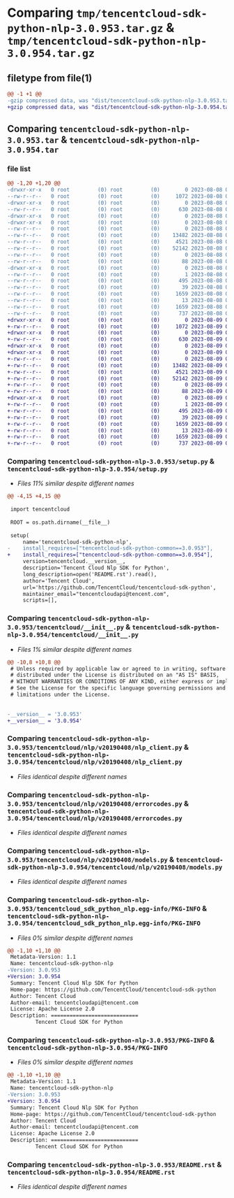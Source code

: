 # Comparing `tmp/tencentcloud-sdk-python-nlp-3.0.953.tar.gz` & `tmp/tencentcloud-sdk-python-nlp-3.0.954.tar.gz`

## filetype from file(1)

```diff
@@ -1 +1 @@
-gzip compressed data, was "dist/tencentcloud-sdk-python-nlp-3.0.953.tar", last modified: Tue Aug  8 00:29:27 2023, max compression
+gzip compressed data, was "dist/tencentcloud-sdk-python-nlp-3.0.954.tar", last modified: Wed Aug  9 00:29:26 2023, max compression
```

## Comparing `tencentcloud-sdk-python-nlp-3.0.953.tar` & `tencentcloud-sdk-python-nlp-3.0.954.tar`

### file list

```diff
@@ -1,20 +1,20 @@
-drwxr-xr-x   0 root         (0) root         (0)        0 2023-08-08 00:29:27.000000 tencentcloud-sdk-python-nlp-3.0.953/
--rw-r--r--   0 root         (0) root         (0)     1072 2023-08-08 00:29:27.000000 tencentcloud-sdk-python-nlp-3.0.953/setup.py
-drwxr-xr-x   0 root         (0) root         (0)        0 2023-08-08 00:29:27.000000 tencentcloud-sdk-python-nlp-3.0.953/tencentcloud/
--rw-r--r--   0 root         (0) root         (0)      630 2023-08-08 00:29:27.000000 tencentcloud-sdk-python-nlp-3.0.953/tencentcloud/__init__.py
-drwxr-xr-x   0 root         (0) root         (0)        0 2023-08-08 00:29:27.000000 tencentcloud-sdk-python-nlp-3.0.953/tencentcloud/nlp/
-drwxr-xr-x   0 root         (0) root         (0)        0 2023-08-08 00:29:27.000000 tencentcloud-sdk-python-nlp-3.0.953/tencentcloud/nlp/v20190408/
--rw-r--r--   0 root         (0) root         (0)        0 2023-08-08 00:29:27.000000 tencentcloud-sdk-python-nlp-3.0.953/tencentcloud/nlp/v20190408/__init__.py
--rw-r--r--   0 root         (0) root         (0)    13482 2023-08-08 00:29:27.000000 tencentcloud-sdk-python-nlp-3.0.953/tencentcloud/nlp/v20190408/nlp_client.py
--rw-r--r--   0 root         (0) root         (0)     4521 2023-08-08 00:29:27.000000 tencentcloud-sdk-python-nlp-3.0.953/tencentcloud/nlp/v20190408/errorcodes.py
--rw-r--r--   0 root         (0) root         (0)    52142 2023-08-08 00:29:27.000000 tencentcloud-sdk-python-nlp-3.0.953/tencentcloud/nlp/v20190408/models.py
--rw-r--r--   0 root         (0) root         (0)        0 2023-08-08 00:29:27.000000 tencentcloud-sdk-python-nlp-3.0.953/tencentcloud/nlp/__init__.py
--rw-r--r--   0 root         (0) root         (0)       88 2023-08-08 00:29:27.000000 tencentcloud-sdk-python-nlp-3.0.953/setup.cfg
-drwxr-xr-x   0 root         (0) root         (0)        0 2023-08-08 00:29:27.000000 tencentcloud-sdk-python-nlp-3.0.953/tencentcloud_sdk_python_nlp.egg-info/
--rw-r--r--   0 root         (0) root         (0)        1 2023-08-08 00:29:27.000000 tencentcloud-sdk-python-nlp-3.0.953/tencentcloud_sdk_python_nlp.egg-info/dependency_links.txt
--rw-r--r--   0 root         (0) root         (0)      495 2023-08-08 00:29:27.000000 tencentcloud-sdk-python-nlp-3.0.953/tencentcloud_sdk_python_nlp.egg-info/SOURCES.txt
--rw-r--r--   0 root         (0) root         (0)       39 2023-08-08 00:29:27.000000 tencentcloud-sdk-python-nlp-3.0.953/tencentcloud_sdk_python_nlp.egg-info/requires.txt
--rw-r--r--   0 root         (0) root         (0)     1659 2023-08-08 00:29:27.000000 tencentcloud-sdk-python-nlp-3.0.953/tencentcloud_sdk_python_nlp.egg-info/PKG-INFO
--rw-r--r--   0 root         (0) root         (0)       13 2023-08-08 00:29:27.000000 tencentcloud-sdk-python-nlp-3.0.953/tencentcloud_sdk_python_nlp.egg-info/top_level.txt
--rw-r--r--   0 root         (0) root         (0)     1659 2023-08-08 00:29:27.000000 tencentcloud-sdk-python-nlp-3.0.953/PKG-INFO
--rw-r--r--   0 root         (0) root         (0)      737 2023-08-08 00:29:27.000000 tencentcloud-sdk-python-nlp-3.0.953/README.rst
+drwxr-xr-x   0 root         (0) root         (0)        0 2023-08-09 00:29:26.000000 tencentcloud-sdk-python-nlp-3.0.954/
+-rw-r--r--   0 root         (0) root         (0)     1072 2023-08-09 00:29:26.000000 tencentcloud-sdk-python-nlp-3.0.954/setup.py
+drwxr-xr-x   0 root         (0) root         (0)        0 2023-08-09 00:29:26.000000 tencentcloud-sdk-python-nlp-3.0.954/tencentcloud/
+-rw-r--r--   0 root         (0) root         (0)      630 2023-08-09 00:29:26.000000 tencentcloud-sdk-python-nlp-3.0.954/tencentcloud/__init__.py
+drwxr-xr-x   0 root         (0) root         (0)        0 2023-08-09 00:29:26.000000 tencentcloud-sdk-python-nlp-3.0.954/tencentcloud/nlp/
+drwxr-xr-x   0 root         (0) root         (0)        0 2023-08-09 00:29:26.000000 tencentcloud-sdk-python-nlp-3.0.954/tencentcloud/nlp/v20190408/
+-rw-r--r--   0 root         (0) root         (0)        0 2023-08-09 00:29:26.000000 tencentcloud-sdk-python-nlp-3.0.954/tencentcloud/nlp/v20190408/__init__.py
+-rw-r--r--   0 root         (0) root         (0)    13482 2023-08-09 00:29:26.000000 tencentcloud-sdk-python-nlp-3.0.954/tencentcloud/nlp/v20190408/nlp_client.py
+-rw-r--r--   0 root         (0) root         (0)     4521 2023-08-09 00:29:26.000000 tencentcloud-sdk-python-nlp-3.0.954/tencentcloud/nlp/v20190408/errorcodes.py
+-rw-r--r--   0 root         (0) root         (0)    52142 2023-08-09 00:29:26.000000 tencentcloud-sdk-python-nlp-3.0.954/tencentcloud/nlp/v20190408/models.py
+-rw-r--r--   0 root         (0) root         (0)        0 2023-08-09 00:29:26.000000 tencentcloud-sdk-python-nlp-3.0.954/tencentcloud/nlp/__init__.py
+-rw-r--r--   0 root         (0) root         (0)       88 2023-08-09 00:29:26.000000 tencentcloud-sdk-python-nlp-3.0.954/setup.cfg
+drwxr-xr-x   0 root         (0) root         (0)        0 2023-08-09 00:29:26.000000 tencentcloud-sdk-python-nlp-3.0.954/tencentcloud_sdk_python_nlp.egg-info/
+-rw-r--r--   0 root         (0) root         (0)        1 2023-08-09 00:29:26.000000 tencentcloud-sdk-python-nlp-3.0.954/tencentcloud_sdk_python_nlp.egg-info/dependency_links.txt
+-rw-r--r--   0 root         (0) root         (0)      495 2023-08-09 00:29:26.000000 tencentcloud-sdk-python-nlp-3.0.954/tencentcloud_sdk_python_nlp.egg-info/SOURCES.txt
+-rw-r--r--   0 root         (0) root         (0)       39 2023-08-09 00:29:26.000000 tencentcloud-sdk-python-nlp-3.0.954/tencentcloud_sdk_python_nlp.egg-info/requires.txt
+-rw-r--r--   0 root         (0) root         (0)     1659 2023-08-09 00:29:26.000000 tencentcloud-sdk-python-nlp-3.0.954/tencentcloud_sdk_python_nlp.egg-info/PKG-INFO
+-rw-r--r--   0 root         (0) root         (0)       13 2023-08-09 00:29:26.000000 tencentcloud-sdk-python-nlp-3.0.954/tencentcloud_sdk_python_nlp.egg-info/top_level.txt
+-rw-r--r--   0 root         (0) root         (0)     1659 2023-08-09 00:29:26.000000 tencentcloud-sdk-python-nlp-3.0.954/PKG-INFO
+-rw-r--r--   0 root         (0) root         (0)      737 2023-08-09 00:29:26.000000 tencentcloud-sdk-python-nlp-3.0.954/README.rst
```

### Comparing `tencentcloud-sdk-python-nlp-3.0.953/setup.py` & `tencentcloud-sdk-python-nlp-3.0.954/setup.py`

 * *Files 11% similar despite different names*

```diff
@@ -4,15 +4,15 @@
 
 import tencentcloud
 
 ROOT = os.path.dirname(__file__)
 
 setup(
     name='tencentcloud-sdk-python-nlp',
-    install_requires=["tencentcloud-sdk-python-common==3.0.953"],
+    install_requires=["tencentcloud-sdk-python-common==3.0.954"],
     version=tencentcloud.__version__,
     description='Tencent Cloud Nlp SDK for Python',
     long_description=open('README.rst').read(),
     author='Tencent Cloud',
     url='https://github.com/TencentCloud/tencentcloud-sdk-python',
     maintainer_email="tencentcloudapi@tencent.com",
     scripts=[],
```

### Comparing `tencentcloud-sdk-python-nlp-3.0.953/tencentcloud/__init__.py` & `tencentcloud-sdk-python-nlp-3.0.954/tencentcloud/__init__.py`

 * *Files 1% similar despite different names*

```diff
@@ -10,8 +10,8 @@
 # Unless required by applicable law or agreed to in writing, software
 # distributed under the License is distributed on an "AS IS" BASIS,
 # WITHOUT WARRANTIES OR CONDITIONS OF ANY KIND, either express or implied.
 # See the License for the specific language governing permissions and
 # limitations under the License.
 
 
-__version__ = '3.0.953'
+__version__ = '3.0.954'
```

### Comparing `tencentcloud-sdk-python-nlp-3.0.953/tencentcloud/nlp/v20190408/nlp_client.py` & `tencentcloud-sdk-python-nlp-3.0.954/tencentcloud/nlp/v20190408/nlp_client.py`

 * *Files identical despite different names*

### Comparing `tencentcloud-sdk-python-nlp-3.0.953/tencentcloud/nlp/v20190408/errorcodes.py` & `tencentcloud-sdk-python-nlp-3.0.954/tencentcloud/nlp/v20190408/errorcodes.py`

 * *Files identical despite different names*

### Comparing `tencentcloud-sdk-python-nlp-3.0.953/tencentcloud/nlp/v20190408/models.py` & `tencentcloud-sdk-python-nlp-3.0.954/tencentcloud/nlp/v20190408/models.py`

 * *Files identical despite different names*

### Comparing `tencentcloud-sdk-python-nlp-3.0.953/tencentcloud_sdk_python_nlp.egg-info/PKG-INFO` & `tencentcloud-sdk-python-nlp-3.0.954/tencentcloud_sdk_python_nlp.egg-info/PKG-INFO`

 * *Files 0% similar despite different names*

```diff
@@ -1,10 +1,10 @@
 Metadata-Version: 1.1
 Name: tencentcloud-sdk-python-nlp
-Version: 3.0.953
+Version: 3.0.954
 Summary: Tencent Cloud Nlp SDK for Python
 Home-page: https://github.com/TencentCloud/tencentcloud-sdk-python
 Author: Tencent Cloud
 Author-email: tencentcloudapi@tencent.com
 License: Apache License 2.0
 Description: ============================
         Tencent Cloud SDK for Python
```

### Comparing `tencentcloud-sdk-python-nlp-3.0.953/PKG-INFO` & `tencentcloud-sdk-python-nlp-3.0.954/PKG-INFO`

 * *Files 0% similar despite different names*

```diff
@@ -1,10 +1,10 @@
 Metadata-Version: 1.1
 Name: tencentcloud-sdk-python-nlp
-Version: 3.0.953
+Version: 3.0.954
 Summary: Tencent Cloud Nlp SDK for Python
 Home-page: https://github.com/TencentCloud/tencentcloud-sdk-python
 Author: Tencent Cloud
 Author-email: tencentcloudapi@tencent.com
 License: Apache License 2.0
 Description: ============================
         Tencent Cloud SDK for Python
```

### Comparing `tencentcloud-sdk-python-nlp-3.0.953/README.rst` & `tencentcloud-sdk-python-nlp-3.0.954/README.rst`

 * *Files identical despite different names*

